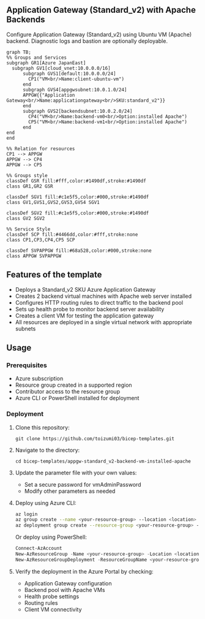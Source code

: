 ## Application Gateway (Standard_v2) with Apache Backends

Configure Application Gateway (Standard_v2) using Ubuntu VM (Apache) backend. Diagnostic logs and bastion are optionally deployable.

```mermaid
graph TB;
%% Groups and Services
subgraph GR1[Azure JapanEast]
  subgraph GV1[cloud_vnet:10.0.0.0/16]
      subgraph GVS1[default:10.0.0.0/24]
        CP1("VM<br/>Name:client-ubuntu-vm")
      end
      subgraph GVS4[appgwsubnet:10.0.1.0/24]
      APPGW{{"Application Gateway<br/>Name:applicationgateway<br/>SKU:standard_v2"}}
      end
      subgraph GVS2[backendsubnet:10.0.2.0/24]
        CP4("VM<br/>Name:backend-vm0<br/>Option:installed Apache")
        CP5("VM<br/>Name:backend-vm1<br/>Option:installed Apache")
      end
end
end

%% Relation for resources
CP1 --> APPGW
APPGW --> CP4
APPGW --> CP5

%% Groups style
classDef GSR fill:#fff,color:#1490df,stroke:#1490df
class GR1,GR2 GSR

classDef SGV1 fill:#c1e5f5,color:#000,stroke:#1490df
class GV1,GVS1,GVS2,GVS3,GVS4 SGV1

classDef SGV2 fill:#c1e5f5,color:#000,stroke:#1490df
class GV2 SGV2
 
%% Service Style
classDef SCP fill:#4466dd,color:#fff,stroke:none
class CP1,CP3,CP4,CP5 SCP

classDef SVPAPPGW fill:#68a528,color:#000,stroke:none
class APPGW SVPAPPGW
```

## Features of the template

- Deploys a Standard_v2 SKU Azure Application Gateway
- Creates 2 backend virtual machines with Apache web server installed
- Configures HTTP routing rules to direct traffic to the backend pool
- Sets up health probe to monitor backend server availability
- Creates a client VM for testing the application gateway
- All resources are deployed in a single virtual network with appropriate subnets

## Usage

### Prerequisites
- Azure subscription
- Resource group created in a supported region
- Contributor access to the resource group
- Azure CLI or PowerShell installed for deployment

### Deployment
1. Clone this repository:
   ```
   git clone https://github.com/toizumi03/bicep-templates.git
   ```
   
2. Navigate to the directory:
   ```
   cd bicep-templates/appgw-standard_v2-backend-vm-installed-apache
   ```
   
3. Update the parameter file with your own values:
   - Set a secure password for vmAdminPassword
   - Modify other parameters as needed

4. Deploy using Azure CLI:
   ```bash
   az login
   az group create --name <your-resource-group> --location <location>
   az deployment group create --resource-group <your-resource-group> --template-file main.bicep --parameters parameter.json
   ```

   Or deploy using PowerShell:
   ```powershell
   Connect-AzAccount
   New-AzResourceGroup -Name <your-resource-group> -Location <location>
   New-AzResourceGroupDeployment -ResourceGroupName <your-resource-group> -TemplateFile main.bicep -TemplateParameterFile parameter.json
   ```
   
5. Verify the deployment in the Azure Portal by checking:
   - Application Gateway configuration
   - Backend pool with Apache VMs
   - Health probe settings
   - Routing rules
   - Client VM connectivity

